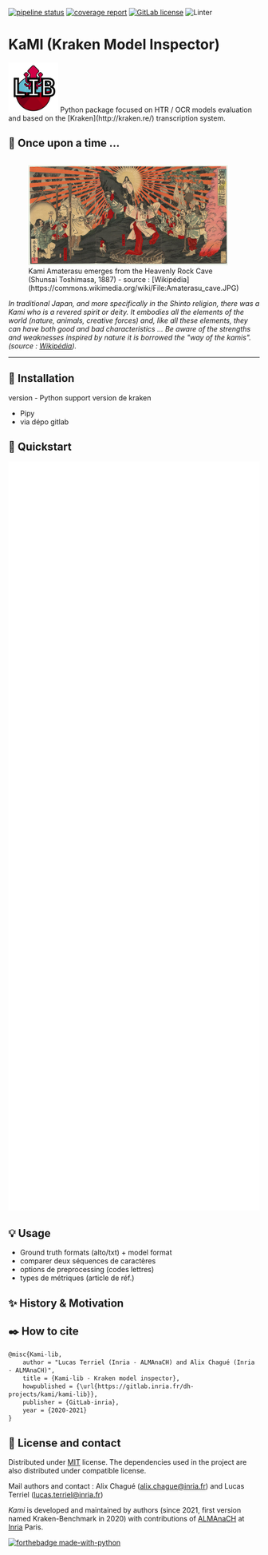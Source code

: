[![pipeline status](https://gitlab.inria.fr/dh-projects/kami/kami-lib/badges/master/pipeline.svg)](https://gitlab.inria.fr/dh-projects/kami/kami-lib/-/commits/master) [![coverage report](https://gitlab.inria.fr/dh-projects/kami/kami-lib/badges/master/coverage.svg)](https://gitlab.inria.fr/dh-projects/kami/kami-lib/-/commits/master) [![GitLab license](https://img.shields.io/github/license/Naereen/StrapDown.js.svg)](https://gitlab.inria.fr/dh-projects/kami/Kami-lib/master/LICENSE)
 ![Linter](https://img.shields.io/badge/Linter-Pylint-blue)
# KaMI (Kraken Model Inspector)

<!--![KaMI lib logo](./docs/static/kramin_carmin_lib.png)-->

<img src="./docs/static/kramin_carmin_lib.png" alt="KaMI lib logo" height="100" width ="100"/>
Python package focused on HTR / OCR models evaluation and based on the [Kraken](http://kraken.re/) transcription system.

## :japanese_castle: Once upon a time ... 

<div>
<figure style="float: left">
  <img src="./docs/static/Amaterasu_cave.jpg" alt="Amaterasu emerges from the Heavenly Rock Cave (Shunsai Toshimasa, 1887) - src : Wikipedia" height="200" width ="400"/>
  <figcaption>Kami Amaterasu emerges from the Heavenly Rock Cave (Shunsai Toshimasa, 1887) - source : [Wikipédia](https://commons.wikimedia.org/wiki/File:Amaterasu_cave.JPG)</figcaption>
</figure>

----


*In traditional Japan, and more specifically in the Shinto religion, there was a Kami who is a revered spirit or deity. It embodies all the elements of the world (nature, animals, creative forces) and, like all these elements, they can have both good and bad characteristics ... Be aware of the strengths and weaknesses inspired by nature it is borrowed the "way of the kamis". (source : [Wikipédia](https://fr.wikipedia.org/wiki/Kami_(divinit%C3%A9))).*

----

## :electric_plug: Installation

version - Python support
version de kraken

- Pipy
- via dépo gitlab

## :key: Quickstart

<img src="./docs/static/example-kami-lib.svg" alt="Kami code example" height="1500" width ="800"/>

## :bulb: Usage

- Ground truth formats (alto/txt) + model format
- comparer deux séquences de caractères
- options de preprocessing (codes lettres)
- types de métriques (article de réf.)

## :sparkles: History & Motivation

## :black_nib: How to cite 

```
@misc{Kami-lib,
    author = "Lucas Terriel (Inria - ALMAnaCH) and Alix Chagué (Inria - ALMAnaCH)",
    title = {Kami-lib - Kraken model inspector},
    howpublished = {\url{https://gitlab.inria.fr/dh-projects/kami/kami-lib}},
    publisher = {GitLab-inria},
    year = {2020-2021}
}
```

## :octopus: License and contact

Distributed under [MIT](./LICENSE) license. The dependencies used in the project are  also distributed under compatible 
license.

Mail authors and contact : Alix Chagué (alix.chague@inria.fr) and Lucas Terriel (lucas.terriel@inria.fr) 

*Kami* is developed and maintained by authors (since 2021, first version named Kraken-Benchmark in 2020) 
with contributions of [ALMAnaCH](http://almanach.inria.fr/index-en.html) at [Inria](https://www.inria.fr/en) Paris.


[![forthebadge made-with-python](http://ForTheBadge.com/images/badges/made-with-python.svg)](https://www.python.org/)
